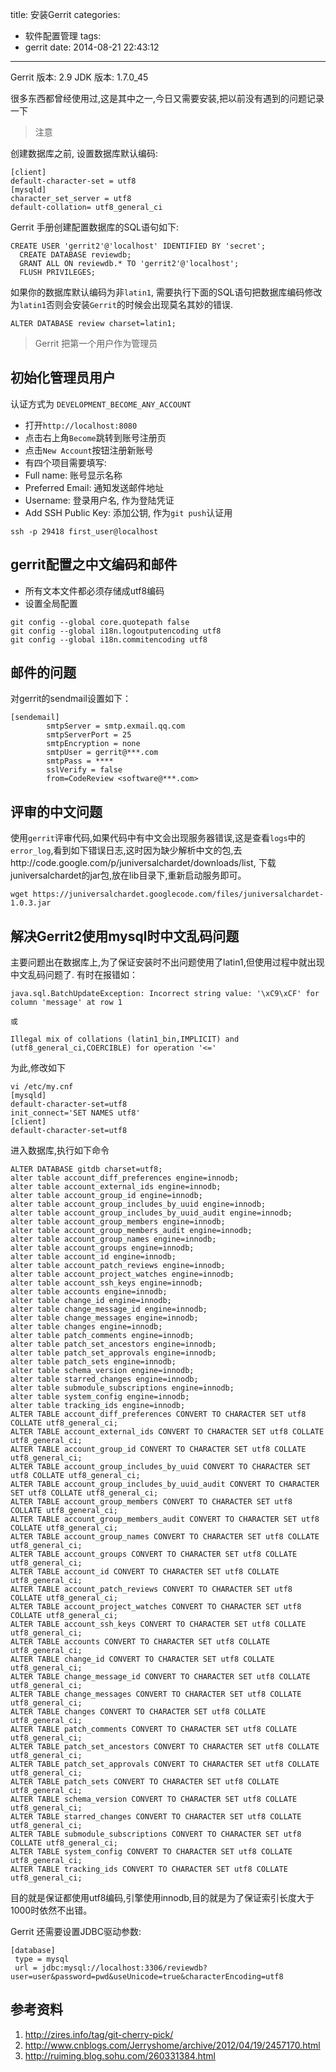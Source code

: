 title: 安装Gerrit
categories:
  - 软件配置管理
tags:
  - gerrit
date: 2014-08-21 22:43:12
----

Gerrit 版本: 2.9
JDK 版本: 1.7.0_45


很多东西都曾经使用过,这是其中之一,今日又需要安装,把以前没有遇到的问题记录一下

> 注意

创建数据库之前, 设置数据库默认编码:

```
[client]
default-character-set = utf8
[mysqld]
character_set_server = utf8
default-collation= utf8_general_ci
```

Gerrit 手册创建配置数据库的SQL语句如下:

<!-- more -->

```
CREATE USER 'gerrit2'@'localhost' IDENTIFIED BY 'secret';
  CREATE DATABASE reviewdb;
  GRANT ALL ON reviewdb.* TO 'gerrit2'@'localhost';
  FLUSH PRIVILEGES;
```

如果你的数据库默认编码为非`latin1`, 需要执行下面的SQL语句把数据库编码修改为`latin1`否则会安装`Gerrit`的时候会出现莫名其妙的错误.

```
ALTER DATABASE review charset=latin1;
```
> Gerrit 把第一个用户作为管理员

## 初始化管理员用户

认证方式为 `DEVELOPMENT_BECOME_ANY_ACCOUNT`

- 打开`http://localhost:8080`
- 点击右上角`Become`跳转到账号注册页
- 点击`New Account`按钮注册新账号
- 有四个项目需要填写:
 - Full name: 账号显示名称
 - Preferred Email: 通知发送邮件地址
 - Username: 登录用户名, 作为登陆凭证
 - Add SSH Public Key: 添加公钥, 作为`git push`认证用

```
ssh -p 29418 first_user@localhost
```

## gerrit配置之中文编码和邮件

- 所有文本文件都必须存储成utf8编码
- 设置全局配置

```
git config --global core.quotepath false
git config --global i18n.logoutputencoding utf8
git config --global i18n.commitencoding utf8
```

## 邮件的问题

对gerrit的sendmail设置如下：

```
[sendemail]
        smtpServer = smtp.exmail.qq.com
        smtpServerPort = 25
        smtpEncryption = none
        smtpUser = gerrit@***.com
        smtpPass = ****
        sslVerify = false
        from=CodeReview <software@***.com>
```

## 评审的中文问题

使用`gerrit`评审代码,如果代码中有中文会出现服务器错误,这是查看`logs`中的`error_log`,看到如下错误日志,这时因为缺少解析中文的包,去http://code.google.com/p/juniversalchardet/downloads/list, 下载juniversalchardet的jar包,放在lib目录下,重新启动服务即可。

```
wget https://juniversalchardet.googlecode.com/files/juniversalchardet-1.0.3.jar
```


## 解决Gerrit2使用mysql时中文乱码问题

主要问题出在数据库上,为了保证安装时不出问题使用了latin1,但使用过程中就出现中文乱码问题了.
有时在报错如：

```
java.sql.BatchUpdateException: Incorrect string value: '\xC9\xCF' for column 'message' at row 1

或

Illegal mix of collations (latin1_bin,IMPLICIT) and (utf8_general_ci,COERCIBLE) for operation '<='
```

为此,修改如下

```
vi /etc/my.cnf
[mysqld]
default-character-set=utf8
init_connect='SET NAMES utf8'
[client]
default-character-set=utf8
```

进入数据库,执行如下命令


```
ALTER DATABASE gitdb charset=utf8;
alter table account_diff_preferences engine=innodb;
alter table account_external_ids engine=innodb;
alter table account_group_id engine=innodb;
alter table account_group_includes_by_uuid engine=innodb;
alter table account_group_includes_by_uuid_audit engine=innodb;
alter table account_group_members engine=innodb;
alter table account_group_members_audit engine=innodb;
alter table account_group_names engine=innodb;
alter table account_groups engine=innodb;
alter table account_id engine=innodb;
alter table account_patch_reviews engine=innodb;
alter table account_project_watches engine=innodb;
alter table account_ssh_keys engine=innodb;
alter table accounts engine=innodb;
alter table change_id engine=innodb;
alter table change_message_id engine=innodb;
alter table change_messages engine=innodb;
alter table changes engine=innodb;
alter table patch_comments engine=innodb;
alter table patch_set_ancestors engine=innodb;
alter table patch_set_approvals engine=innodb;
alter table patch_sets engine=innodb;
alter table schema_version engine=innodb;
alter table starred_changes engine=innodb;
alter table submodule_subscriptions engine=innodb;
alter table system_config engine=innodb;
alter table tracking_ids engine=innodb;
ALTER TABLE account_diff_preferences CONVERT TO CHARACTER SET utf8 COLLATE utf8_general_ci;
ALTER TABLE account_external_ids CONVERT TO CHARACTER SET utf8 COLLATE utf8_general_ci;
ALTER TABLE account_group_id CONVERT TO CHARACTER SET utf8 COLLATE utf8_general_ci;
ALTER TABLE account_group_includes_by_uuid CONVERT TO CHARACTER SET utf8 COLLATE utf8_general_ci;
ALTER TABLE account_group_includes_by_uuid_audit CONVERT TO CHARACTER SET utf8 COLLATE utf8_general_ci;
ALTER TABLE account_group_members CONVERT TO CHARACTER SET utf8 COLLATE utf8_general_ci;
ALTER TABLE account_group_members_audit CONVERT TO CHARACTER SET utf8 COLLATE utf8_general_ci;
ALTER TABLE account_group_names CONVERT TO CHARACTER SET utf8 COLLATE utf8_general_ci;
ALTER TABLE account_groups CONVERT TO CHARACTER SET utf8 COLLATE utf8_general_ci;
ALTER TABLE account_id CONVERT TO CHARACTER SET utf8 COLLATE utf8_general_ci;
ALTER TABLE account_patch_reviews CONVERT TO CHARACTER SET utf8 COLLATE utf8_general_ci;
ALTER TABLE account_project_watches CONVERT TO CHARACTER SET utf8 COLLATE utf8_general_ci;
ALTER TABLE account_ssh_keys CONVERT TO CHARACTER SET utf8 COLLATE utf8_general_ci;
ALTER TABLE accounts CONVERT TO CHARACTER SET utf8 COLLATE utf8_general_ci;
ALTER TABLE change_id CONVERT TO CHARACTER SET utf8 COLLATE utf8_general_ci;
ALTER TABLE change_message_id CONVERT TO CHARACTER SET utf8 COLLATE utf8_general_ci;
ALTER TABLE change_messages CONVERT TO CHARACTER SET utf8 COLLATE utf8_general_ci;
ALTER TABLE changes CONVERT TO CHARACTER SET utf8 COLLATE utf8_general_ci;
ALTER TABLE patch_comments CONVERT TO CHARACTER SET utf8 COLLATE utf8_general_ci;
ALTER TABLE patch_set_ancestors CONVERT TO CHARACTER SET utf8 COLLATE utf8_general_ci;
ALTER TABLE patch_set_approvals CONVERT TO CHARACTER SET utf8 COLLATE utf8_general_ci;
ALTER TABLE patch_sets CONVERT TO CHARACTER SET utf8 COLLATE utf8_general_ci;
ALTER TABLE schema_version CONVERT TO CHARACTER SET utf8 COLLATE utf8_general_ci;
ALTER TABLE starred_changes CONVERT TO CHARACTER SET utf8 COLLATE utf8_general_ci;
ALTER TABLE submodule_subscriptions CONVERT TO CHARACTER SET utf8 COLLATE utf8_general_ci;
ALTER TABLE system_config CONVERT TO CHARACTER SET utf8 COLLATE utf8_general_ci;
ALTER TABLE tracking_ids CONVERT TO CHARACTER SET utf8 COLLATE utf8_general_ci;
```

目的就是保证都使用utf8编码,引擎使用innodb,目的就是为了保证索引长度大于1000时依然不出错。


Gerrit 还需要设置JDBC驱动参数:

```
[database]
 type = mysql
 url = jdbc:mysql://localhost:3306/reviewdb?user=user&password=pwd&useUnicode=true&characterEncoding=utf8
```


## 参考资料

1. http://zires.info/tag/git-cherry-pick/
2. http://www.cnblogs.com/Jerryshome/archive/2012/04/19/2457170.html
3. http://ruiming.blog.sohu.com/260331384.html



